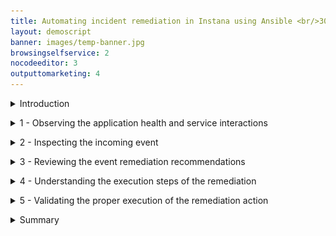 ```yaml
---
title: Automating incident remediation in Instana using Ansible <br/>300-level live demo
layout: demoscript
banner: images/temp-banner.jpg
browsingselfservice: 2
nocodeeditor: 3
outputtomarketing: 4
---
```


<span id="top"></span>

<details markdown="1">

<summary>Introduction</summary>

In this demo, we'll see how we can go beyond just observing or analyzing an incoming event in Instana and automatically remediate the issue using Ansible. Our application is a content management app called Quote of the Day (QotD) that delivers personalized content via a mobile and web channel. Due to a recent sales promotion, the application has been receiving an exponential increase in user traffic. A notification has just been received indicating users are beginning to experience slow response times.

Let’s get started.

<br/>

</details>

<p/>

<details markdown="1">

<summary>1 - Observing the application health and service interactions</summary>

<br/>

| **1.1** | **View golden signals of the QotD application** |
| :--- | :--- |
| **Narration** | Let's first observe the golden signals of the application. |
| **Action** &nbsp; 1.1.1 | Navigate to Instana and click the **Applications** icon. <br/> <img src="images/1-1-1.png" width="800" /> |
| **Action** &nbsp; 1.1.2 | Click the **Quote of the Day** application. <br/> <img src="images/1-1-2.png" width="800" /> |
| **Action** &nbsp; 1.1.3 | Click the **Summary** tab (1). Set the time period to **Last 10 minutes** (2). Click **Live** (3). <br/> <img src="images/1-1-3.png" width="800" /> |
| **Narration** | Observe the increase in both the erroneous call rate (1) and the mean service latency (2). Also notice that in the 'Top Services' chart, the 'qotd-rating' service is now at the top of the list (3). |
| **Action** &nbsp; 1.1.4 | Ensure you are on the **Summary** tab. If not, click the **Summary** tab. <br/> <img src="images/1-1-4.png" width="800" /> |

<br/>

| **1.2** | **Assess service dependencies** |
| :--- | :--- |
| **Narration** | The golden signals provide an aggregate view of all the services in the application. To drill down into more granular detail, we should first understand how the services are interconnected. Instana automatically discovers the relationships between the services and correlates them into a dynamic graph. |
| **Action** &nbsp; 1.2.1 | Click the **Dependencies** tab. <br/> <img src="images/1-2-1.png" width="800" /> |
| **Narration** | We can see how the requests are moving through the application in real time. Instana captures 100% of all traces that flow through the application and is able to automatically analyze this information to pin-point hotspots in the request flows. <br/><br/> We can quickly tell there are some problems with the application because several services are highlighted in yellow and red. From the service dependency graph, we can also understand which services are impacted by a service performance issue. |

**[Go to top](#place1)**

<br/><br/>

</details>

<p/>

<details markdown="1">

<summary>2 - Inspecting the incoming event</summary>

<br/>

| **2.1** | **Examine the event details** |
| :--- | :--- |
| **Narration** | Instana determines how the events are related and generates an alert only if the underlying event or group of events could potentially impact an end user. Let’s proceed to examine the new incoming event. Let’s examine the critical events detected by Instana. |
| **Action** &nbsp; 2.1.1 | Click the **Issues** tab. <br/> <img src="images/2-1-1.png" width="800" /> |
| **Action** &nbsp; 2.1.2 | Filter for ‘**BXF**’ in the search bar. <br/> <img src="images/2-1-2.png" width="800" /> |
| **Narration** | Each Instana issue contains the severity with start and end times. The chart plots metric values relevant to the problem. The performance issue is still active and needs to be resolved to address the current end-user experience problems. |

**[Go to top](#place1)**

<br/><br/>

</details>

<p/>

<details markdown="1">

<summary>3 - Reviewing the event remediation recommendations</summary>

<br/>

| **3.1** | **Review remediation recommendations** |
| :--- | :--- |
| **Narration** | Before we take a look at the specific event remediations, let’s first understand how Instana goes beyond pure observability to enable you to take remedial action on an incoming event without ever leaving Instana. <br/><br/> This new incident remediation feature is referred to as the Action Framework. The Action Framework is a collection of capabilities that allows you to define and manage a remediation. The Action Catalog is a central component of the Action Framework that allows you to manage the lifecycle of the remediations. The Action Framework can also interoperate and leverage external automation platforms like Ansible. <br/><br/> The event page lists the details behind the event. By leveraging the Action Framework, Instana goes beyond pure observability to actually resolve the issue. This page is now enriched with a list of potential remedial actions that can be executed right from within Instana to actually resolve this issue. |
| **Action** &nbsp; 3.1.1 | Select the **Recommended Actions** tab. <br/> <img src="images/3-1-1.png" width="800" /> |
| **Narration** | The 'Recommended Actions' tab lists an AI-derived list of recommendations, sorted by a confidence score. You can associate any or all of these recommendations to this event by clicking the 'Associate Action' icon. The confidence score is derived based on several factors, such as the action definitions, tags, and the metadata from the event. The confidence score attempts to approximate the likelihood that the action will fix this event. We will next select a remediation to resolve the current active event. |

<br/>

| **3.2** | **Choose a remediation to execute** |
| :--- | :--- |
| **Narration** | The 'Associated Actions' section is new and provided by the Automation Framework. When an event is raised, the pre-configured potential remediations are also attached and available in context to accelerate the mean time to fix (MMTF). We have the option to add additional actions or remove actions if they are no longer relevant to the event. These actions will be persisted with this event. Any future occurrence of this event will then carry these newly configured remediations. |
| **Action** &nbsp; 3.2.1 | Click the **Associated Actions** tab (1). For the **list-cpu-processes-2** action, click **Run** (2). <br/> <img src="images/3-2-1.png" width="800" /> |
| **Narration** | Actions are executed on target nodes or agents. Let’s specify the Instana agent and host on which this action should be executed. |
| **Action** &nbsp; 3.2.2 | Set the **Hosts Limit** (1) and **Target Agent** (2) with the values shown in the screenshot below. Click **Run action** (3). <br/> <img src="images/3-2-2.png" width="800" /> |

**[Go to top](#place1)**

<br/><br/>

</details>

<p/>

<details markdown="1">

<summary>4 - Understanding the execution steps of the remediation</summary>

<br/>

| **4.1** | **Explore the Instana Action Framework** |
| :--- | :--- |
| **Narration** | The Instana Action Framework bridges the integration between Instana and the Ansible automation platform. You can use this framework to create and manage user-defined automation actions natively in Instana, or leverage any automations already defined in Ansible to automatically remediate incoming events |
| **Action** &nbsp; 4.1.1 | Click the **Automation** icon. <br/> <img src="images/4-1-1.png" width="600" /> |
| **Narration** | The Action Catalog is a key component of the Action Framework. It serves as a repository of all the known remediations, also called actions. You can use the Action Catalog to create new actions or view existing remediations from third-party automation providers, such as Ansible. |
| **Action** &nbsp; 4.1.2 | Click the **Action Catalog** tab. <br/> <img src="images/4-1-2.png" width="800" /> |
| **Narration** | Notice the Action Framework supports three types of actions – a 'Documentation Link' action, a 'Script' action and an 'HTTP' action. <br/><br/> Let’s understand what each of these mean: <br/><br/> • *Documentation Link* action: provides access to the relevant documentation to diagnose or remediate a known issue directly from the event context <br/> • *Script* action: an automation script that can run on your agent using a Script Action Sensor that is part of the automation framework <br/> • *HTTP* action: specifies HTTP calls to invoke webhooks or other REST APIs on your agent by using the new HTTP action sensor. <br/><br/> The Instana-Action Framework synchronizes with the Red Hat Ansible Automation Platform (RHAAP) and imports the pre-defined Ansible playbooks. The ingested Ansible playbooks are categorized in the Instana Action Catalog as Ansible actions to denote that they actually exist in RHAAP. Let’s examine a sample remediation. |
| **Action** &nbsp; 4.1.3 | Point out the **Ansible** action (1). Delete **active-stress-test** (2). <br/> <img src="images/4-1-3.png" width="800" /> |

<br/>

| **4.2** | **View the available Ansible playbooks** |
| :--- | :--- |
| **Narration** | Automation Controller is the command-and-control center for RHAAP. It serves as a central location to configure and manage how automation runs across your enterprise infrastructure using job templates. |
| **Action** &nbsp; 3.2.1 | On the RHAAP console, click **Resources** (1) and then **Templates** (2). <br/> <img src="images/4-2-1.png" width="800" /> |

**[Go to top](#place1)**

<br/><br/>

</details>

<p/>

<details markdown="1">

<summary>5 - Validating the proper execution of the remediation action</summary>

<br/>

| **5.1** | **Check the execution status of the remediation flow** |
| :--- | :--- |
| **Action** &nbsp; 5.1.1 | Click **Action History page**. <br/> <img src="images/5-1-1.png" width="400" /> |
| **Action** &nbsp; 5.1.2 | Click **View Log**. <br/> <img src="images/5-1-2.png" width="600" /> |
| **Narration** | Each action has at least two log entries – the 'Start' and 'Stop' entries. The log output displays the steps of the script execution to help track the execution progress of the remediation. |
| **Action** &nbsp; 5.1.3 | Click the **End running action** log entry (1). Check for **success** (2). <br/> <img src="images/5-1-3.png" width="600" /> |

<br/>

| **5.2** | **Monitor the status of the Ansible playbook execution** |
| :--- | :--- |
| **Narration** | The SRE does not really need to go to Ansible at all. The SRE can stay within Instana to perform all the remediation work. However, if there are failures, it helps to understand the state of Ansible and ensure that the connectivity between Instana and Ansible is properly synchronized. |
| **Action** &nbsp; 5.2.1 | On the Ansible console tab, click **Dashboard** (1) and then **Jobs** (2). Look for **list-cpu-processes** (3). <br/> <img src="images/5-2-1.png" width="800" /> <br/> <img src="images/5-2-2.png" width="800" /> |

**[Go to top](#place1)**

<br/><br/>

</details>

<p/>

<details markdown="1">

<summary>Summary</summary>

In this demo, we showed how the new Automation Framework elevates Instana beyond just an observability tool that does rapid root cause analysis, to also include incident resolution. The Instana-Ansible integration enables IT ops teams to automatically execute remedial actions in a timely manner, directly from within Instana without having to hop across other automation tools. This feature accelerates the time to fix an incident and drastically reduces downtime.

**[Go to top](#place1)**

<br/><br/>

</details>